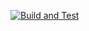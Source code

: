 [![Build and Test](https://github.com/Simeonov98/01.Student-Registry-App/actions/workflows/pipeline.yml/badge.svg)](https://github.com/Simeonov98/01.Student-Registry-App/actions/workflows/pipeline.yml)
